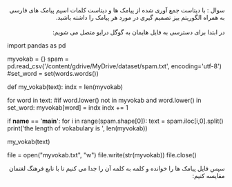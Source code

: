 <div dir="rtl">
سوال : با دیتاست جمع آوری شده از پیامک ها و دیتاست کلمات اسپم پیامک های فارسی به همراه الگوریتم بیز تصمیم گیری در مورد هر پیامک را داشته باشید.
</div>
<br/>

<div dir="rtl">
  در ابتدا برای دسترسی به فایل هایمان به گوگل درایو متصل می شویم:
  </div>
  
  
import pandas as pd

myvokab = {}
spam = pd.read_csv('/content/gdrive/MyDrive/dataset/spam.txt', encoding='utf-8')
#set_word = set(words.words())

def my_vokab(text):
indx = len(myvokab)

for word in text:
  #if word.lower() not in myvokab and word.lower() in set_word:
    myvokab[word] = indx
    indx += 1

if __name__ == '__main__':
for i in range(spam.shape[0]):
  text = spam.iloc[i,0].split()
  print('the length of vokabulary is ', len(myvokab))

  my_vokab(text)

file = open("myvokab.txt", "w")
file.write(str(myvokab))
file.close()
<br/>

<div dir="rtl">
سپس فایل پیامک ها را خوانده و کلمه به کلمه آن را جدا می کنیم تا با تابع فرهنگ لغتمان مقایسه کنیم:
</div>
  
  

